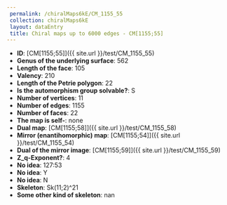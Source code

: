 ```yaml
--- 
 permalink: /chiralMaps6kE/CM_1155_55 
 collection: chiralMaps6kE
 layout: dataEntry
 title: Chiral maps up to 6000 edges - CM[1155;55]
---
```


- **ID**: [CM[1155;55]]({{ site.url }}/test/CM_1155_55)
- **Genus of the underlying surface**: 562
- **Length of the face**: 105
- **Valency**: 210
- **Length of the Petrie polygon**: 22
- **Is the automorphism group solvable?**: S
- **Number of vertices**: 11
- **Number of edges**: 1155
- **Number of faces**: 22
- **The map is self-**: none
- **Dual map**: [CM[1155;58]]({{ site.url }}/test/CM_1155_58)
- **Mirror (enantihomorphic) map**: [CM[1155;54]]({{ site.url }}/test/CM_1155_54)
- **Dual of the mirror image**: [CM[1155;59]]({{ site.url }}/test/CM_1155_59)
- **Z_q-Exponent?**: 4
- **No idea**:  127:53
- **No idea**: Y
- **No idea**: N
- **Skeleton**: Sk(11;2)^21
- **Some other kind of skeleton**: nan
